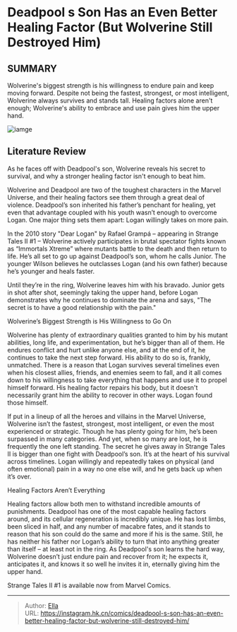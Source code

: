 # Deadpool s Son Has an Even Better Healing Factor (But Wolverine Still Destroyed Him)


## SUMMARY 



  Wolverine&#39;s biggest strength is his willingness to endure pain and keep moving forward.   Despite not being the fastest, strongest, or most intelligent, Wolverine always survives and stands tall.   Healing factors alone aren&#39;t enough; Wolverine&#39;s ability to embrace and use pain gives him the upper hand.  

![iamge](https://static1.srcdn.com/wordpress/wp-content/uploads/2017/03/deadool-vs-wolverine-origins.jpg)

## Literature Review

As he faces off with Deadpool&#39;s son, Wolverine reveals his secret to survival, and why a stronger healing factor isn&#39;t enough to beat him.




Wolverine and Deadpool are two of the toughest characters in the Marvel Universe, and their healing factors see them through a great deal of violence. Deadpool’s son inherited his father’s penchant for healing, yet even that advantage coupled with his youth wasn’t enough to overcome Logan. One major thing sets them apart: Logan willingly takes on more pain.




In the 2010 story &#34;Dear Logan&#34; by Rafael Grampá – appearing in Strange Tales II #1 – Wolverine actively participates in brutal spectator fights known as “Immortals Xtreme” where mutants battle to the death and then return to life. He’s all set to go up against Deadpool’s son, whom he calls Junior. The younger Wilson believes he outclasses Logan (and his own father) because he’s younger and heals faster.

          

Until they’re in the ring, Wolverine leaves him with his bravado. Junior gets in shot after shot, seemingly taking the upper hand, before Logan demonstrates why he continues to dominate the arena and says, &#34;The secret is to have a good relationship with the pain.&#34;


 Wolverine’s Biggest Strength is His Willingness to Go On 
          




Wolverine has plenty of extraordinary qualities granted to him by his mutant abilities, long life, and experimentation, but he’s bigger than all of them. He endures conflict and hurt unlike anyone else, and at the end of it, he continues to take the next step forward. His ability to do so is, frankly, unmatched. There is a reason that Logan survives several timelines even when his closest allies, friends, and enemies seem to fall, and it all comes down to his willingness to take everything that happens and use it to propel himself forward. His healing factor repairs his body, but it doesn&#39;t necessarily grant him the ability to recover in other ways. Logan found those himself.

If put in a lineup of all the heroes and villains in the Marvel Universe, Wolverine isn’t the fastest, strongest, most intelligent, or even the most experienced or strategic. Though he has plenty going for him, he’s been surpassed in many categories. And yet, when so many are lost, he is frequently the one left standing. The secret he gives away in Strange Tales II is bigger than one fight with Deadpool’s son. It’s at the heart of his survival across timelines. Logan willingly and repeatedly takes on physical (and often emotional) pain in a way no one else will, and he gets back up when it’s over.






 Healing Factors Aren’t Everything 
          

Healing factors allow both men to withstand incredible amounts of punishments. Deadpool has one of the most capable healing factors around, and its cellular regeneration is incredibly unique. He has lost limbs, been sliced in half, and any number of macabre fates, and it stands to reason that his son could do the same and more if his is the same. Still, he has neither his father nor Logan’s ability to turn that into anything greater than itself – at least not in the ring. As Deadpool&#39;s son learns the hard way, Wolverine doesn’t just endure pain and recover from it; he expects it, anticipates it, and knows it so well he invites it in, eternally giving him the upper hand.



Strange Tales II #1 is available now from Marvel Comics.








---

> Author: [Ella](https://instagram.hk.cn/)  
> URL: https://instagram.hk.cn/comics/deadpool-s-son-has-an-even-better-healing-factor-but-wolverine-still-destroyed-him/  

